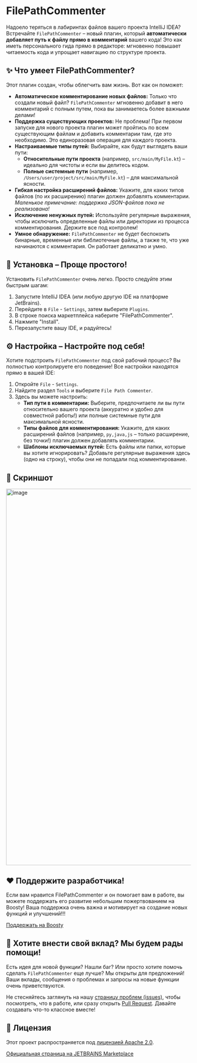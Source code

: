 # FilePathCommenter

Надоело теряться в лабиринтах файлов вашего проекта IntelliJ IDEA? Встречайте `FilePathCommenter` – новый плагин, который **автоматически добавляет путь к файлу прямо в комментарий** вашего кода! Это как иметь персонального гида прямо в редакторе: мгновенно повышает читаемость кода и упрощает навигацию по структуре проекта.

## ✨ Что умеет FilePathCommenter?

Этот плагин создан, чтобы облегчить вам жизнь. Вот как он поможет:

*   **Автоматическое комментирование новых файлов:** Только что создали новый файл? `FilePathCommenter` мгновенно добавит в него комментарий с полным путем, пока вы занимаетесь более важными делами!
*   **Поддержка существующих проектов:** Не проблема! При первом запуске для нового проекта плагин может пройтись по всем существующим файлам и добавить комментарии там, где это необходимо. Это единоразовая операция для каждого проекта.
*   **Настраиваемые типы путей:** Выбирайте, как будут выглядеть ваши пути:
    *   **Относительные пути проекта** (например, `src/main/MyFile.kt`) – идеально для чистоты и если вы делитесь кодом.
    *   **Полные системные пути** (например, `/Users/user/project/src/main/MyFile.kt`) – для максимальной ясности.
*   **Гибкая настройка расширений файлов:** Укажите, для каких типов файлов (по их расширению) плагин должен добавлять комментарии. *Маленькое примечание: поддержка JSON-файлов пока не реализована!*
*   **Исключение ненужных путей:** Используйте регулярные выражения, чтобы исключить определенные файлы или директории из процесса комментирования. Держите все под контролем!
*   **Умное обнаружение:** `FilePathCommenter` не будет беспокоить бинарные, временные или библиотечные файлы, а также те, что уже начинаются с комментария. Он работает деликатно и умно.

## 🚀 Установка – Проще простого!

Установить `FilePathCommenter` очень легко. Просто следуйте этим быстрым шагам:

1.  Запустите IntelliJ IDEA (или любую другую IDE на платформе JetBrains).
2.  Перейдите в `File` - `Settings`, затем выберите `Plugins`.
3.  В строке поиска маркетплейса наберите "FilePathCommenter".
4.  Нажмите "Install".
5.  Перезапустите вашу IDE, и радуйтесь!

## ⚙️ Настройка – Настройте под себя!

Хотите подстроить `FilePathCommenter` под свой рабочий процесс? Вы полностью контролируете его поведение! Все настройки находятся прямо в вашей IDE:

1.  Откройте `File` - `Settings`.
2.  Найдите раздел `Tools` и выберите `File Path Commenter`.
3.  Здесь вы можете настроить:
    *   **Тип пути в комментарии:** Выберите, предпочитаете ли вы пути относительно вашего проекта (аккуратно и удобно для совместной работы!) или полные системные пути для максимальной ясности.
    *   **Типы файлов для комментирования:** Укажите, для каких расширений файлов (например, `py,java,js` – только расширение, без точки!) плагин должен добавлять комментарии.
    *   **Шаблоны исключаемых путей:** Есть файлы или папки, которые вы хотите игнорировать? Добавьте регулярные выражения здесь (одно на строку), чтобы они не попадали под комментирование.

## 📸 Скриншот

<img width="1469" height="1024" alt="image" src="https://github.com/user-attachments/assets/d4a8ff1c-011a-4de6-85f3-8029bd7f958a" />

## ❤️ Поддержите разработчика!

Если вам нравится FilePathCommenter и он помогает вам в работе, вы можете поддержать его развитие небольшим пожертвованием на Boosty! Ваша поддержка очень важна и мотивирует на создание новых функций и улучшений!!!

[Поддержать на Boosty](https://boosty.to/foxdevtime)

## 🤝 Хотите внести свой вклад? Мы будем рады помощи!

Есть идея для новой функции? Нашли баг? Или просто хотите помочь сделать `FilePathCommenter` еще лучше? Мы открыты для предложений! Ваши вклады, сообщения о проблемах и запросы на новые функции очень приветствуются.

Не стесняйтесь заглянуть на нашу [страницу проблем (issues)](https://github.com/foxdevtime/FilePathCommenter/issues), чтобы посмотреть, что в работе, или сразу открыть [Pull Request](https://github.com/foxdevtime/FilePathCommenter/pulls). Давайте создавать что-то классное вместе!

## 📄 Лицензия

Этот проект распространяется под [лицензией Apache 2.0](LICENSE).

[Официальная страница на JETBRAINS Marketplace](https://plugins.jetbrains.com/plugin/28147-filepathcommenter)
